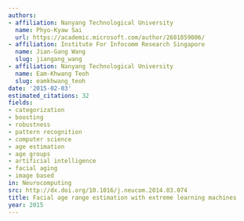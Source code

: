 ```yaml
---
authors:
- affiliation: Nanyang Technological University
  name: Phyo-Kyaw Sai
  url: https://academic.microsoft.com/author/2601859006/
- affiliation: Institute For Infocomm Research Singapore
  name: Jian-Gang Wang
  slug: jiangang_wang
- affiliation: Nanyang Technological University
  name: Eam-Khwang Teoh
  slug: eamkhwang_teoh
date: '2015-02-03'
estimated_citations: 32
fields:
- categorization
- boosting
- robustness
- pattern recognition
- computer science
- age estimation
- age groups
- artificial intelligence
- facial aging
- image based
in: Neurocomputing
src: http://dx.doi.org/10.1016/j.neucom.2014.03.074
title: Facial age range estimation with extreme learning machines
year: 2015
---
```

